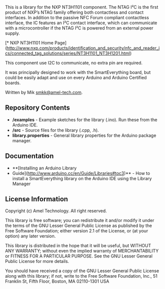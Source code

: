 This is a library for the NXP NT3H1101 component.
The NTAG I²C is the first product of NXP’s NTAG family offering both contactless and contact interfaces. 
In addition to the passive NFC Forum compliant contactless interface, the IC features an I²C contact interface, 
which can communicate with a microcontroller if the NTAG I²C is powered from an external power supply.

[* NXP NT3H1101 Home Page]
(http://www.nxp.com/products/identification_and_security/nfc_and_reader_ics/connected_tag_solutions/series/NT3H1101_NT3H1201.html)

This component use I2C to communicate, no extra pin are required.

It was principally designed to work with the SmartEverything board, but could
be easily adapt and use on every Arduino and Arduino Certified boards.

Written by Mik <smkk@amel-tech.com>.  

Repository Contents
-------------------

* **/examples** - Example sketches for the library (.ino). Run these from the Arduino IDE. 
* **/src** - Source files for the library (.cpp, .h).
* **library.properties** - General library properties for the Arduino package manager.

Documentation
--------------

* **[Installing an Arduino Library
* Guide](http://www.arduino.cc/en/Guide/Libraries#toc3)** - How to install a SmartEverything library on the Arduino IDE using the Library Manager


License Information
-------------------

Copyright (c) Amel Technology. All right reserved.

This library is free software; you can redistribute it and/or
modify it under the terms of the GNU Lesser General Public
License as published by the Free Software Foundation; either
version 2.1 of the License, or (at your option) any later version.

This library is distributed in the hope that it will be useful,
but WITHOUT ANY WARRANTY; without even the implied warranty of
MERCHANTABILITY or FITNESS FOR A PARTICULAR PURPOSE. See the GNU
Lesser General Public License for more details.

You should have received a copy of the GNU Lesser General Public
License along with this library; if not, write to the Free Software
Foundation, Inc., 51 Franklin St, Fifth Floor, Boston, MA 02110-1301 USA

